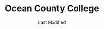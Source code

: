 ---
layout: location-page
date: Last Modified
description: "Local COVID-19 testing is available at Ocean County College in Toms River, New Jersey, USA."
permalink: "locations/new-jersey/toms-river/ocean-county-college/"
tags:
  - locations
  - new-jersey
title: Ocean County College
state: New Jersey
stateAbbr: NJ
hood: "Ocean County"
address: "1 College Drive"
city: "Toms River"
zip: "08754"
mapUrl: "http://maps.apple.com/?q=Ocean+County+College&address=1+College+Drive,Toms+River,New+Jersey,08754"
locationType: Drive-thru
phone: "800-342-9738"
website: "https://ochd.simplybook.me/v2/#"
onlineBooking: true
closed: undefined
closedUpdate: April 16th, 2020
notes: "By appointment only. Requires doctor's referral. Local residents only."
days: Hours unknown
ctaMessage: Schedule a test
ctaUrl: "https://ochd.simplybook.me/v2/#"
---
